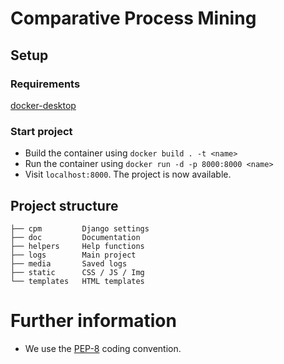 # Comparative Process Mining
## Setup
### Requirements
[docker-desktop](https://www.docker.com/products/docker-desktop)

### Start project
* Build the container using `docker build . -t <name>` 
* Run the container using `docker run -d -p 8000:8000 <name>`
* Visit `localhost:8000`. The project is now available.

## Project structure
````
├── cpm         Django settings
├── doc         Documentation
├── helpers     Help functions
├── logs        Main project
├── media       Saved logs
├── static      CSS / JS / Img
└── templates   HTML templates
````
# Further information
* We use the [PEP-8](https://www.python.org/dev/peps/pep-0008/) coding convention.
